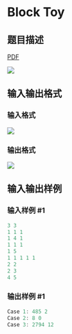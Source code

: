 # Block Toy

## 题目描述

[problemUrl]: https://uva.onlinejudge.org/index.php?option=com_onlinejudge&Itemid=8&category=861&page=show_problem&problem=4684

[PDF](https://uva.onlinejudge.org/external/128/p12819.pdf)

![](https://cdn.luogu.com.cn/upload/vjudge_pic/UVA12819/1dba85aee37aee1711f5b7301559260d896b310e.png)

## 输入输出格式

### 输入格式

![](https://cdn.luogu.com.cn/upload/vjudge_pic/UVA12819/357543f7e8215a5ce4baadeecc718673ed7b43bf.png)

### 输出格式

![](https://cdn.luogu.com.cn/upload/vjudge_pic/UVA12819/b1fc17d29618d178ce33edb24e5417762fda8f3b.png)

## 输入输出样例

### 输入样例 #1

```cpp
3 3
1 1 1
1 4 1
1 1 1
1 5
1 1 1 1 1
2 2
2 3
4 5
```


### 输出样例 #1

```cpp
Case 1: 485 2
Case 2: 8 0
Case 3: 2794 12
```


